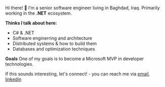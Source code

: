 Hi there! 👋 I’m a senior software engineer living in Baghdad, Iraq. Primarily working in the **.NET** ecosystem.

**Thinks I talk about here:**
- C# & .NET
- Software enginerring and architecture
- Distributed systems & how to build them
- Databases and optimization techniques

**Goals**
One of my goals is to become a Microsoft MVP in developer technologies.

If this sounds interesting, let's connect! - you can reach me via <a href="mailto:mr.alhamadani.hasan@gmail.com">email</a>, <a href="https://www.linkedin.com/in/hasan-al-hamadani">linkedin</a>
